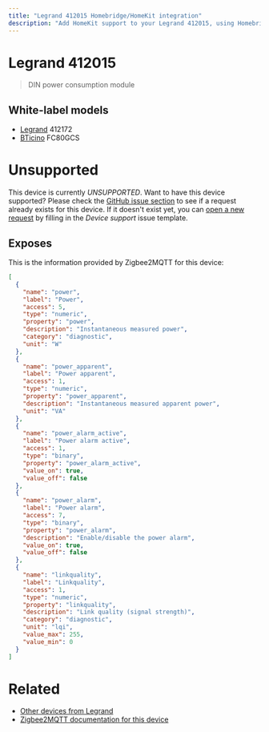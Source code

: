 ```yaml
---
title: "Legrand 412015 Homebridge/HomeKit integration"
description: "Add HomeKit support to your Legrand 412015, using Homebridge, Zigbee2MQTT and homebridge-z2m."
---
```

<!---
This file has been GENERATED using src/docgen/docgen.ts
DO NOT EDIT THIS FILE MANUALLY!
-->
# Legrand 412015
> DIN power consumption module


## White-label models
* [Legrand](../index.md#legrand) 412172
* [BTicino](../index.md#bticino) FC80GCS

# Unsupported

This device is currently *UNSUPPORTED*.
Want to have this device supported? Please check the [GitHub issue section](https://github.com/itavero/homebridge-z2m/issues?q=412015) to see if a request already exists for this device.
If it doesn't exist yet, you can [open a new request](https://github.com/itavero/homebridge-z2m/issues/new?assignees=&labels=enhancement&template=device_support.yml&title=%5BDevice%5D+Legrand%20412015&model=Legrand%20412015&exposes=%5B%0A%20%20%7B%0A%20%20%20%20%22name%22%3A%20%22power%22%2C%0A%20%20%20%20%22label%22%3A%20%22Power%22%2C%0A%20%20%20%20%22access%22%3A%205%2C%0A%20%20%20%20%22type%22%3A%20%22numeric%22%2C%0A%20%20%20%20%22property%22%3A%20%22power%22%2C%0A%20%20%20%20%22description%22%3A%20%22Instantaneous%20measured%20power%22%2C%0A%20%20%20%20%22category%22%3A%20%22diagnostic%22%2C%0A%20%20%20%20%22unit%22%3A%20%22W%22%0A%20%20%7D%2C%0A%20%20%7B%0A%20%20%20%20%22name%22%3A%20%22power_apparent%22%2C%0A%20%20%20%20%22label%22%3A%20%22Power%20apparent%22%2C%0A%20%20%20%20%22access%22%3A%201%2C%0A%20%20%20%20%22type%22%3A%20%22numeric%22%2C%0A%20%20%20%20%22property%22%3A%20%22power_apparent%22%2C%0A%20%20%20%20%22description%22%3A%20%22Instantaneous%20measured%20apparent%20power%22%2C%0A%20%20%20%20%22unit%22%3A%20%22VA%22%0A%20%20%7D%2C%0A%20%20%7B%0A%20%20%20%20%22name%22%3A%20%22power_alarm_active%22%2C%0A%20%20%20%20%22label%22%3A%20%22Power%20alarm%20active%22%2C%0A%20%20%20%20%22access%22%3A%201%2C%0A%20%20%20%20%22type%22%3A%20%22binary%22%2C%0A%20%20%20%20%22property%22%3A%20%22power_alarm_active%22%2C%0A%20%20%20%20%22value_on%22%3A%20true%2C%0A%20%20%20%20%22value_off%22%3A%20false%0A%20%20%7D%2C%0A%20%20%7B%0A%20%20%20%20%22name%22%3A%20%22power_alarm%22%2C%0A%20%20%20%20%22label%22%3A%20%22Power%20alarm%22%2C%0A%20%20%20%20%22access%22%3A%207%2C%0A%20%20%20%20%22type%22%3A%20%22binary%22%2C%0A%20%20%20%20%22property%22%3A%20%22power_alarm%22%2C%0A%20%20%20%20%22description%22%3A%20%22Enable%2Fdisable%20the%20power%20alarm%22%2C%0A%20%20%20%20%22value_on%22%3A%20true%2C%0A%20%20%20%20%22value_off%22%3A%20false%0A%20%20%7D%2C%0A%20%20%7B%0A%20%20%20%20%22name%22%3A%20%22linkquality%22%2C%0A%20%20%20%20%22label%22%3A%20%22Linkquality%22%2C%0A%20%20%20%20%22access%22%3A%201%2C%0A%20%20%20%20%22type%22%3A%20%22numeric%22%2C%0A%20%20%20%20%22property%22%3A%20%22linkquality%22%2C%0A%20%20%20%20%22description%22%3A%20%22Link%20quality%20(signal%20strength)%22%2C%0A%20%20%20%20%22category%22%3A%20%22diagnostic%22%2C%0A%20%20%20%20%22unit%22%3A%20%22lqi%22%2C%0A%20%20%20%20%22value_max%22%3A%20255%2C%0A%20%20%20%20%22value_min%22%3A%200%0A%20%20%7D%0A%5D) by filling in the _Device support_ issue template.

## Exposes

This is the information provided by Zigbee2MQTT for this device:

```json
[
  {
    "name": "power",
    "label": "Power",
    "access": 5,
    "type": "numeric",
    "property": "power",
    "description": "Instantaneous measured power",
    "category": "diagnostic",
    "unit": "W"
  },
  {
    "name": "power_apparent",
    "label": "Power apparent",
    "access": 1,
    "type": "numeric",
    "property": "power_apparent",
    "description": "Instantaneous measured apparent power",
    "unit": "VA"
  },
  {
    "name": "power_alarm_active",
    "label": "Power alarm active",
    "access": 1,
    "type": "binary",
    "property": "power_alarm_active",
    "value_on": true,
    "value_off": false
  },
  {
    "name": "power_alarm",
    "label": "Power alarm",
    "access": 7,
    "type": "binary",
    "property": "power_alarm",
    "description": "Enable/disable the power alarm",
    "value_on": true,
    "value_off": false
  },
  {
    "name": "linkquality",
    "label": "Linkquality",
    "access": 1,
    "type": "numeric",
    "property": "linkquality",
    "description": "Link quality (signal strength)",
    "category": "diagnostic",
    "unit": "lqi",
    "value_max": 255,
    "value_min": 0
  }
]
```

# Related
* [Other devices from Legrand](../index.md#legrand)
* [Zigbee2MQTT documentation for this device](https://www.zigbee2mqtt.io/devices/412015.html)